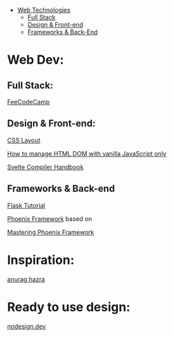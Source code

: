 <a name="web" >

- [Web Technologies](#web)
  - [Full Stack](#web_stack)
  - [Design & Front-end](#web_fe)
  - [Frameworks & Back-End](#web_be)

# Web Dev:

<a name="web_stack" >

## Full Stack:
[FeeCodeCamp](https://www.freecodecamp.com/)

<a name="web_fe" >

## Design & Front-end:

[CSS Layout](http://learnlayout.com/)

[How to manage HTML DOM with vanilla JavaScript only](https://htmldom.dev/)

[Svelte Compiler Handbook](https://lihautan.com/the-svelte-compiler-handbook/)


<a name="web_be" >

## Frameworks & Back-end

[Flask Tutorial](https://blog.miguelgrinberg.com/post/the-flask-mega-tutorial-now-with-python-3-support)

[Phoenix Framework](http://www.phoenixframework.org/) 
based on 

[Mastering Phoenix Framework](https://shankardevy.com/phoenix-inside-out-mpf/)

# Inspiration:
[anurag hazra](https://anuraghazra.github.io/)

# Ready to use design:
[nodesign.dev](https://nodesign.dev/)

